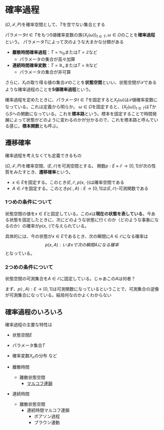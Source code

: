 # 確率過程

$(\Omega, \mathcal F, P)$を確率空間として、$T$を空でない集合とする

パラメータ$t\in T$をもつS値確率変数の族$\{X_t(\omega)\}_{t\in T}, \omega \in \Omega$のことを**確率過程**という。
パラメータ$T$によって次のような大まかな分類がある

- **離散時間確率過程**：$T=\mathbb N_0$または$T=\mathbb Z$など
  - パラメータの集合が高々加算
- **連続時間確率変数**：$T=\mathbb R_+$または$T=\mathbb R$など
  - パラメータの集合が非可算

さらに、$X_t$の取り得る値の集合$\mathcal S$のことを**状態空間**といい、状態空間が$\mathcal S$であるような確率過程のことを**S値確率過程**という。

確率過程を定めたときに、パラメータ$t\in T$を固定すると$X_t(\omega)$は$\mathcal S$値確率変数になっている。これは定義から明らか。
$\omega \in \Omega$を固定すると、$\{X_t(\omega)\}_{t\in T}$は$T$から$S$への関数になっている。これを**標本路**という。標本を固定することで時間発展によって状態がどのように変わるのかが分かるので、これを標本路と呼んでいる感じ。**標本関数**とも呼ぶ。

## 遷移確率

確率過程を考えなくても定義できるもの

$(\Omega, \mathcal F, P)$を確率空間、$(E,\mathcal E)$を可測空間とする。
関数$p:E\times \mathcal E \to [0,1]$が次の性質をみたすとき、**遷移確率**という。

- $x\in E$を固定する。このとき$(E, \mathcal E, p(x,\cdot))$は確率空間である
- $A\in \mathcal E$を固定する。このとき$p(\cdot, A): E\to [0,1]$は$(E, \mathcal E)$-可測関数である

### 1つめの条件について

状態空間の値を$x\in E$と固定している。この$x$は**現在の状態を表している**。今ある状態を固定したときに、次にどのような状態に行くのか（どのような事象になるのか）の確率が$p(x, \cdot)$で与えられている。

具体的には、今の状態が$x\in E$であるとき、次の瞬間に$A\in \mathcal E$になる確率は
$$p(x,A):いまxで次の瞬間Aになる確率$$
となっている。

### 2つめの条件について

状態空間の可測集合を$A\in \mathcal E$に固定している。じゃあこの$A$は何者？

まず、$p(\cdot, A) :E \to [0,1]$は可測関数になっているということで、可測集合の逆像が可測集合になっている。結局何なのかよくわからない

## 確率過程のいろいろ

確率過程の主要な特性は

- 状態空間$E$
- パラメータ集合$T$
- 確率変数$X_n$の分布
など

- 離散時間
  - 離散状態空間
    - [マルコフ連鎖]()
- 連続時間
  - 離散状態空間
    - 連続時間マルコフ連鎖
      - ポアソン過程
      - ブラウン運動
